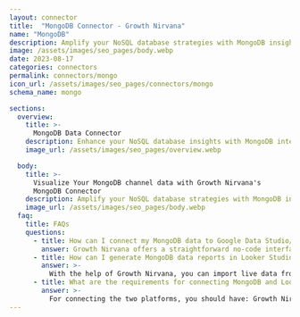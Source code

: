 ```yaml
---
layout: connector
title:  "MongoDB Connector - Growth Nirvana"
name: "MongoDB"
description: Amplify your NoSQL database strategies with MongoDB insights integrated into Looker Studio.
image: /assets/images/seo_pages/body.webp
date: 2023-08-17
categories: connectors
permalink: connectors/mongo
icon_url: /assets/images/seo_pages/connectors/mongo
schema_name: mongo

sections:
  overview:
    title: >-
      MongoDB Data Connector
    description: Enhance your NoSQL database insights with MongoDB integration. Seamlessly merge MongoDB database data with Looker Studio's analytical capabilities, unlocking insights that shape database performance, optimization strategies, and operational excellence.
    image_url: /assets/images/seo_pages/overview.webp

  body:
    title: >-
      Visualize Your MongoDB channel data with Growth Nirvana's
      MongoDB Connector
    description: Amplify your NoSQL database strategies with MongoDB insights integrated into Looker Studio.
    image_url: /assets/images/seo_pages/body.webp
  faq:
    title: FAQs
    questions:
      - title: How can I connect my MongoDB data to Google Data Studio/Looker Studio?
        answer: Growth Nirvana offers a straightforward no-code interface to connect to MongoDB data sources.
      - title: How can I generate MongoDB data reports in Looker Studio?
        answer: >-
          With the help of Growth Nirvana, you can import live data from MongoDB into Looker Studio. These data can be viewed in charts, tables, and dashboards to generate branded reports that can be shared instantly.
      - title: What are the requirements for connecting MongoDB and Looker Studio?
        answer: >-
          For connecting the two platforms, you should have: Growth Nirvana Account and MongoDB Ads Account
---
```

